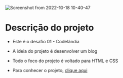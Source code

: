 ![Screenshot from 2022-10-18 10-40-47](https://user-images.githubusercontent.com/81364355/196446450-b3d9da10-408d-4617-b251-e901637fd672.png)

# Descrição do projeto

- Este é o desafio 01 - Codelândia

- A ideia do projeto é desenvolver um blog

- Todo o foco do projeto é voltado para HTML e CSS

- Para conhecer o projeto, [clique aqui](https://codepen.io/wilsonsdr/full/YzLbWJN)

